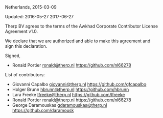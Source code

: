 Netherlands, 2015-03-09

Updated:
    2016-05-27
    2017-06-27

Therp BV agrees to the terms of the Awkhad Corporate 
Contributor License Agreement v1.0.

We declare that we are authorized and able to make this agreement and sign
this declaration.

Signed,

*  Ronald Portier ronald@therp.nl https://github.com/nl66278

List of contributors:

*  Giovanni Capalbo giovanni@therp.nl https://github.com/gfcapalbo
*  Holger Brunn hbrunn@therp.nl https://github.com/hbrunn
*  Lara Freeke lfreeke@therp.nl https://github.com/lfreeke
*  Ronald Portier ronald@therp.nl https://github.com/nl66278
*  George Daramouskas gdaramouskas@therp.nl https://github.com/daramousk

